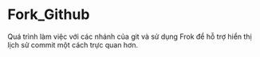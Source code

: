 # Fork_Github
Quá trình làm việc với các nhánh của git và sử dụng Frok để hỗ trợ hiển thị lịch sử commit một cách trực quan hơn.
